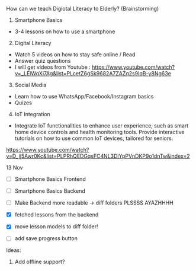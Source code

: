 How can we teach Digiotal Literacy to Elderly? (Brainstorming)


1. Smartphone Basics 
* 3-4 lessons on how to use a smartphone 
2. Digital Literacy 
* Watch 5 videos on how to stay safe online / Read 
* Answer quiz questions
* I will get videos from Youtube : https://www.youtube.com/watch?v=_LElWqXi7Ag&list=PLcetZ6gSk9682A7ZAZq2s9IqB-y8Ng63e
3. Social Media 
* Learn how to use WhatsApp/Facebook/Instagram basics 
* Quizes
4. IoT Integration 
* Integrate IoT functionalities to enhance user experience, such as smart home device controls
and health monitoring tools. Provide interactive tutorials on how to use common IoT devices, tailored for seniors.

https://www.youtube.com/watch?v=D_jj5Awr0Kc&list=PLPRhQEDGqsFC4NL3DiYpPVnDKP9o1dnTw&index=2


13 Nov 
- [ ] Smartphone Basics Frontend
- [ ] Smartphone Basics Backend
- [ ] Make Backend more readable -> diff folders PLSSSS AYAZHHHH
- [x] fetched lessons from the backend
- [x] move lesson models to diff folder!
- [ ] add save progress button



Ideas:
1. Add offline support?


